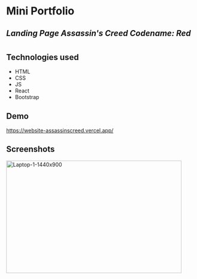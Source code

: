 # Mini Portfolio
## _Landing Page Assassin's Creed Codename: Red_
#
## Technologies used
- HTML
- CSS
- JS
- React 
- Bootstrap
## Demo 
https://website-assassinscreed.vercel.app/
## Screenshots
<img width="468" height="300" alt="Laptop-1-1440x900" src="https://user-images.githubusercontent.com/108262868/235268907-a9dd467e-ad04-43fc-9e22-a31822801f6f.png">

